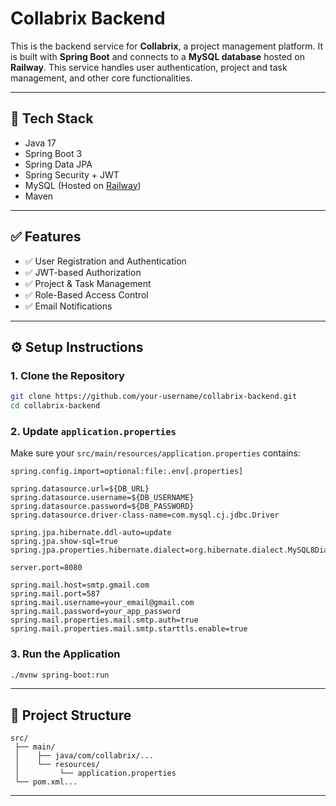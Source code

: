 # Collabrix Backend

This is the backend service for **Collabrix**, a project management platform. It is built with **Spring Boot** and connects to a **MySQL database** hosted on **Railway**. This service handles user authentication, project and task management, and other core functionalities.

---

## 🚀 Tech Stack

- Java 17
- Spring Boot 3
- Spring Data JPA
- Spring Security + JWT
- MySQL (Hosted on [Railway](https://railway.app))
- Maven

---

## ✅ Features

* ✅ User Registration and Authentication
* ✅ JWT-based Authorization
* ✅ Project & Task Management
* ✅ Role-Based Access Control
* ✅ Email Notifications

---

## ⚙️ Setup Instructions

### 1. Clone the Repository

```bash
git clone https://github.com/your-username/collabrix-backend.git
cd collabrix-backend
````

### 2. Update `application.properties`

Make sure your `src/main/resources/application.properties` contains:

```properties
spring.config.import=optional:file:.env[.properties]

spring.datasource.url=${DB_URL}
spring.datasource.username=${DB_USERNAME}
spring.datasource.password=${DB_PASSWORD}
spring.datasource.driver-class-name=com.mysql.cj.jdbc.Driver

spring.jpa.hibernate.ddl-auto=update
spring.jpa.show-sql=true
spring.jpa.properties.hibernate.dialect=org.hibernate.dialect.MySQL8Dialect

server.port=8080

spring.mail.host=smtp.gmail.com
spring.mail.port=587
spring.mail.username=your_email@gmail.com
spring.mail.password=your_app_password
spring.mail.properties.mail.smtp.auth=true
spring.mail.properties.mail.smtp.starttls.enable=true
```

### 3. Run the Application

```bash
./mvnw spring-boot:run
```

---

## 📂 Project Structure

```
src/
 ├── main/
 │    ├── java/com/collabrix/...
 │    └── resources/
 │         └── application.properties
 └── pom.xml...
```



---

